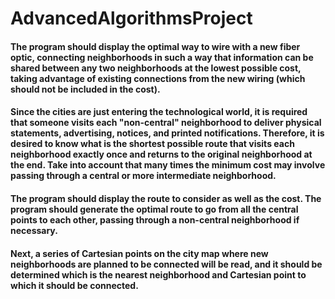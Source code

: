 # AdvancedAlgorithmsProject

#### The program should display the optimal way to wire with a new fiber optic, connecting neighborhoods in such a way that information can be shared between any two neighborhoods at the lowest possible cost, taking advantage of existing connections from the new wiring (which should not be included in the cost). 

#### Since the cities are just entering the technological world, it is required that someone visits each "non-central" neighborhood to deliver physical statements, advertising, notices, and printed notifications. Therefore, it is desired to know what is the shortest possible route that visits each neighborhood exactly once and returns to the original neighborhood at the end. Take into account that many times the minimum cost may involve passing through a central or more intermediate neighborhood. 

#### The program should display the route to consider as well as the cost. The program should generate the optimal route to go from all the central points to each other, passing through a non-central neighborhood if necessary. 

#### Next, a series of Cartesian points on the city map where new neighborhoods are planned to be connected will be read, and it should be determined which is the nearest neighborhood and Cartesian point to which it should be connected.
